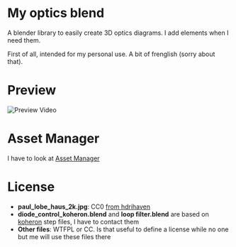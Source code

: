 # My optics blend

A blender library to easily create 3D optics diagrams. I add elements when I need them. 

First of all, intended for my personal use. A bit of frenglish (sorry about that).

# Preview

![Preview Video](https://raw.githubusercontent.com/yeKcim/my_optics_blend/main/PREVIEW.gif)

# Asset Manager

I have to look at [Asset Manager](https://code.blender.org/2020/03/asset-manager/)

# License

* **paul_lobe_haus_2k.jpg**: CC0 [from hdrihaven](https://hdrihaven.com/hdri/\?h\=paul_lobe_haus)
* **diode_control_koheron.blend** and **loop filter.blend** are based on [koheron](https://www.koheron.com/) step files, I have to contact them
* **Other files**: WTFPL or CC. Is that useful to define a license while no one but me will use these files there

